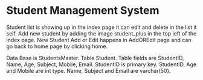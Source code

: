 # Student Management System
Student list is showing up in the index page it can edit and delete in the list it self.
Add new student by adding the image student_plus in the top left of the index page.
New Student Add or Edit happens in AddOREdit page and can go back to home page by clicking home.

Data Base is StudentsMaster.
Table Student. 
Table fields are StudentID, Name, Age, Subject, Mobile, Email.
StudentID is primary key.
StudentID, Age and Mobile are int type.
Name, Subject and Email are varchar(50).
